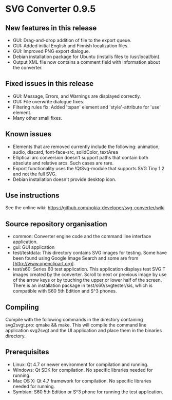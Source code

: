 SVG Converter 0.9.5
===================

## New features in this release

* GUI: Drag-and-drop addition of file to the export queue.
* GUI: Added initial English and Finnish localization files.
* GUI: Improved PNG export dialogue.
* Debian installation package for Ubuntu (installs files to  /usr/local/bin).
* Output XML file now contains a comment field with information about the converter.

## Fixed issues in this release

* GUI: Message, Errors, and Warnings are displayed correctly.
* GUI: File overwrite dialogue fixes.
* Filtering rules fix: Added 'tspan' element and 'style'-attribute for 'use' element.
* Many other small fixes.

## Known issues

 * Elements that are removed currently include the following: animation, audio, discard, font-face-src, solidColor, textArea
 * Elliptical arc conversion doesn't support paths that contain both absolute and relative arcs. Such cases are rare.
 * Export functionality uses the !QtSvg-module that supports SVG Tiny 1.2 and not the full SVG.
 * Debian installation doesn't provide desktop icon.

## Use instructions

See the online wiki: https://github.com/nokia-developer/svg-converter/wiki

## Source repository organisation

 * common: Converter engine code and the command line interface application.
 * gui: GUI application
 * test/testdata: This directory contains SVG images for testing. Some have been found using Google Image Search and some are from [http://www.openclipart.org].
 * test/s60: Series 60 test application. This application displays test SVG T images created by the converter. Scroll to next or previous image by use of the arrow keys or by touching the upper or lower half of the screen. There is an installation package in test/s60/svgtester/sis, which is compatible with S60 5th Edition and S^3 phones.

## Compiling

Compile with the following commands in the directory containing svg2svgt.pro: qmake && make. This will compile the command line application svg2svgt and the UI application  and place them in the binaries directory.

## Prerequisites

* Linux: Qt 4.7 or newer environment for compilation and running. 
* Windows: Qt SDK for compilation. No specific libraries needed for running.
* Mac OS X: Qt 4.7 framework for compilation. No specific libraries needed for running. 
* Symbian: S60 5th Edition or S^3 phone for running the test application.
